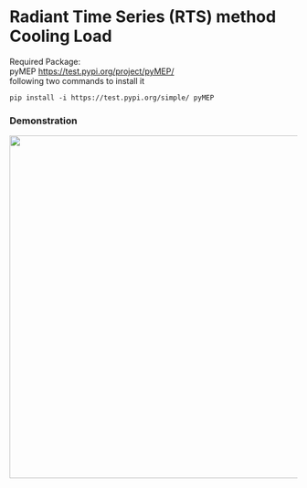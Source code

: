 # Radiant Time Series (RTS) method Cooling Load

Required Package:<br>
    pyMEP <https://test.pypi.org/project/pyMEP/><br>
    following two commands to install it<br>

    pip install -i https://test.pypi.org/simple/ pyMEP


<h3>Demonstration</h3>

<img src="res/demo.gif" width="600" />
